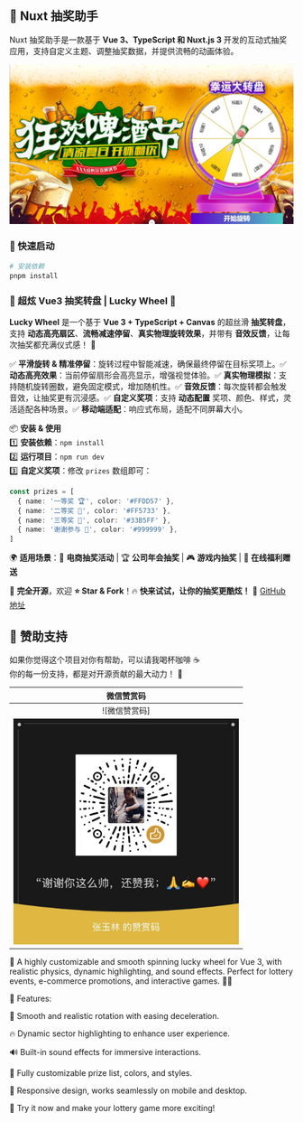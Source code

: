 ## 🎡 Nuxt 抽奖助手

Nuxt 抽奖助手是一款基于 **Vue 3、TypeScript 和 Nuxt.js 3** 开发的互动式抽奖应用，支持自定义主题、调整抽奖数据，并提供流畅的动画体验。

![抽奖助手预览](public/images/nuxtImage.jpg)

### 🚀 快速启动

```bash
# 安装依赖
pnpm install
```

### 🎯 超炫 Vue3 抽奖转盘 | Lucky Wheel 🚀

**Lucky Wheel** 是一个基于 **Vue 3 + TypeScript + Canvas** 的超丝滑 **抽奖转盘**，支持 **动态高亮扇区**、**流畅减速停留**、**真实物理旋转效果**，并带有 **音效反馈**，让每次抽奖都充满仪式感！ 🎉

✅ **平滑旋转 & 精准停留**：旋转过程中智能减速，确保最终停留在目标奖项上。✅ **动态高亮效果**：当前停留扇形会高亮显示，增强视觉体验。✅ **真实物理模拟**：支持随机旋转圈数，避免固定模式，增加随机性。✅ **音效反馈**：每次旋转都会触发音效，让抽奖更有沉浸感。✅ **自定义奖项**：支持 **动态配置** 奖项、颜色、样式，灵活适配各种场景。✅ **移动端适配**：响应式布局，适配不同屏幕大小。

📦 **安装 & 使用**  
1️⃣ **安装依赖**：`npm install`  
2️⃣ **运行项目**：`npm run dev`  
3️⃣ **自定义奖项**：修改 `prizes` 数组即可：

```ts
const prizes = [
  { name: '一等奖 🏆', color: '#FFDD57' },
  { name: '二等奖 🎉', color: '#FF5733' },
  { name: '三等奖 🎁', color: '#33B5FF' },
  { name: '谢谢参与 🙏', color: '#999999' },
]
```

🌍 **适用场景**：🎡 **电商抽奖活动** | 🏆 **公司年会抽奖** | 🎮 **游戏内抽奖** | 🎁 **在线福利赠送**

📌 **完全开源**，欢迎 **⭐ Star & Fork**！🔥 **快来试试，让你的抽奖更酷炫！** 🚀 [GitHub 地址](https://github.com/your-repo-url)

## 💖 赞助支持

如果你觉得这个项目对你有帮助，可以请我喝杯咖啡 ☕  
你的每一份支持，都是对开源贡献的最大动力！ 🎉

| 微信赞赏码 |
| :-----------------------------------:
| ![微信赞赏码]
| <img src="public/images/4141.jpg" width="400" /> |

🚀 A highly customizable and smooth spinning lucky wheel for Vue 3, with realistic physics, dynamic highlighting, and sound effects. Perfect for lottery events, e-commerce promotions, and interactive games. 🎡🎉

🔹 Features:

🎯 Smooth and realistic rotation with easing deceleration.

🔥 Dynamic sector highlighting to enhance user experience.

🔊 Built-in sound effects for immersive interactions.

🎨 Fully customizable prize list, colors, and styles.

📱 Responsive design, works seamlessly on mobile and desktop.

🌟 Try it now and make your lottery game more exciting!
